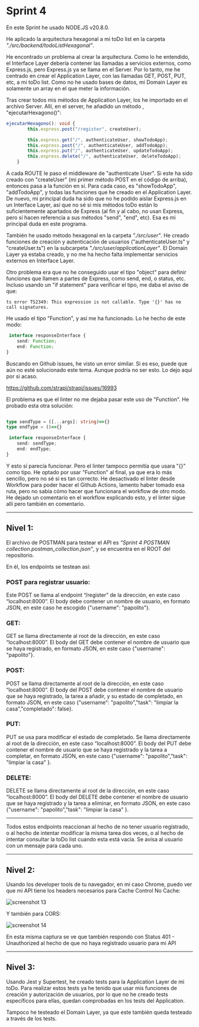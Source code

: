 # Sprint 4

En este Sprint he usado NODE.JS v20.8.0.

He aplicado la arquitectura hexagonal a mi toDo list en la carpeta *"./src/backend/todoListHexagonal"*.

He encontrado un problema al crear la arquitectura. Como lo he entendido, el Interface Layer debería contener las llamadas a servicios externos, como Express.js, pero Express.js ya se llama en el Server. Por lo tanto, me he centrado en crear el Application Layer, con las llamadas GET, POST, PUT, etc, a mi toDo list. Como no he usado bases de datos, mi Domain Layer es solamente un array en el que meter la información.

Tras crear todos mis métodos de Application Layer, los he importado en el archivo Server. Allí, en el server, he añadido un método , "ejecutarHexagono()":

```ts
ejecutarHexagono(): void {
		this.express.post("/register", createUser);

		this.express.get("/", authenticateUser, showTodoApp);
		this.express.post("/", authenticateUser, addTodoApp);
		this.express.put("/", authenticateUser, updateTodoApp);
		this.express.delete("/", authenticateUser, deleteTodoApp);
	}
```

A cada ROUTE le paso el middleware de "authenticate User". Si este ha sido creado con "createUser" (mi primer método POST en el código de arriba), entonces pasa a la función en sí. Para cada caso, es "showTodoApp", "addTodoApp", y todas las funciones que he creado en el Application Layer. De nuevo, mi principal duda ha sido que no he podido aislar Express.js en un Interface Layer, así que no sé si mis métodos toDo están lo suficientemente apartados de Express (al fin y al cabo, no usan Express, pero sí hacen referencia a sus métodos "send", "end", etc). Esa es mi principal duda en este programa.

También he usado método hexagonal en la carpeta *"./src/user"*.
He creado funciones de creación y autenticación de usuarios ("authenticateUser.ts" y "createUser.ts") en la subcarpeta *"./src/user/applicationLayer"*. El Domain Layer ya estaba creado, y no me ha hecho falta implementar servicios externos en Interface Layer.

Otro problema era que no he conseguido usar el tipo "object" para definir funciones que llamen a partes de Express, como send, end, o status, etc. Incluso usando un "if statement" para verificar el tipo, me daba el aviso de que:

```ts error TS2349: This expression is not callable. Type '{}' has no call signatures. ```

He usado el tipo "Function", y así me ha funcionado. Lo he hecho de este modo:

```ts
 interface responseInterface {
	send: Function;
	end: Function;
}
```

Buscando en Github issues, he visto un error similar. Si es eso, puede que aún no esté solucionado este tema. Aunque podría no ser esto. Lo dejo aquí por si acaso.

https://github.com/strapi/strapi/issues/16993

El problema es que el linter no me dejaba pasar este uso de "Function". He probado esta otra solución:

```ts

type sendType = ([...args]: string)=>{}
type endType = ()=>{}

 interface responseInterface {
	send: sendType;
	end: endType;
}
```

Y esto sí parecía funcionar. Pero el linter tampoco permitía que usara "{}" como tipo. He optado por usar "Function" al final, ya que era lo más sencillo, pero no sé si es tan correcto. He desactivado el linter desde Workflow para poder hacer el Github Actions, lamento haber tomado esa ruta, pero no sabía cómo hacer que funcionara el workflow de otro modo. He dejado un comentario en el workflow explicando esto, y el linter sigue allí pero también en comentario.



---

## Nivel 1:

El archivo de POSTMAN para testear el API es *“Sprint 4 POSTMAN collection.postman_collection.json”*, y se encuentra en el ROOT del repositorio.

En él, los endpoints se testean así:

### POST para registrar usuario:

Este POST se llama al endpoint “/register” de la dirección, en este caso “localhost:8000”. El body debe contener un nombre de usuario, en formato JSON, en este caso he escogido {"username": "papolito"}.

### GET:

GET se llama directamente al root de la dirección, en este caso “localhost:8000”. El body del GET debe contener el nombre de usuario que se haya registrado, en formato JSON, en este caso {"username": "papolito"}.

### POST:

POST se llama directamente al root de la dirección, en este caso “localhost:8000”. El body del POST debe contener el nombre de usuario que se haya registrado, la tarea a añadir, y su estado de completado, en formato JSON, en este caso {"username": "papolito","task": "limpiar la casa","completado": false}.

### PUT:

PUT se usa para modificar el estado de completado. Se llama directamente al root de la dirección, en este caso “localhost:8000”. El body del PUT debe contener el nombre de usuario que se haya registrado y la tarea a completar, en formato JSON, en este caso {"username": "papolito","task": "limpiar la casa" }.

### DELETE:

DELETE se llama directamente al root de la dirección, en este caso “localhost:8000”. El body del DELETE debe contener el nombre de usuario que se haya registrado y la tarea a eliminar, en formato JSON, en este caso {"username": "papolito","task": "limpiar la casa" }.

****************

Todos estos endpoints reaccionan al hecho de no tener usuario registrado, o al hecho de intentar modificar la misma tarea dos veces, o al hecho de intentar consultar la toDo list cuando esta está vacía. Se avisa al usuario con un mensaje para cada uno.

---

## Nivel 2:

Usando los developer tools de tu navegador, en mi caso Chrome, puedo ver que mi API tiene los headers necesarios para Cache Control No Cache:

![screenshot 13](https://github.com/AlanWallerGithub/sprint4/assets/140154835/dc3b779c-ef48-473b-9bfe-1aedc6fbf588)

Y también para CORS:

![screenshot 14](https://github.com/AlanWallerGithub/sprint4/assets/140154835/f40fbafd-1ab6-4d83-b9aa-aecff1bf47dc)

En esta misma captura se ve que también respondo con Status 401 - Unauthorized al hecho de que no haya registrado usuario para mi API

---

## Nivel 3:

Usando Jest y Supertest, he creado tests para la Application Layer de mi toDo. Para realizar estos tests ya he tenido que usar mis funciones de creación y autorización de usuarios, por lo que no he creado tests específicos para ellas, quedan comprobadas en los tests del Application.

Tampoco he testeado el Domain Layer, ya que este también queda testeado a través de los tests.


